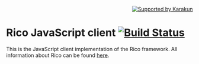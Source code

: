 <p align="right">
<a href="https://dev.karakun.com" target="_blank"><img src="https://raw.githubusercontent.com/rico-project/rico/master/metadata/supported-karakun-small.png" alt="Supported by Karakun"/></a>
</p>

# Rico JavaScript client [![Build Status](https://travis-ci.org/rico-project/rico-js.svg?branch=master)](https://travis-ci.org/rico-project/rico-js)
This is the JavaScript client implementation of the Rico framework. All information about Rico can be found [here](https://github.com/rico-project/rico).